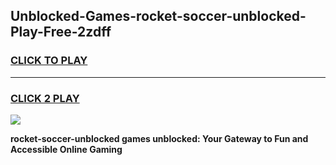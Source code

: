 
## Unblocked-Games-rocket-soccer-unblocked-Play-Free-2zdff
<h3>
<a href="https://premium76.site?title=rocket-soccer-unblocked&ref=18A1">CLICK TO PLAY</a></h3>
<hr>

<h3>
<a href="https://premium76.site?title=rocket-soccer-unblocked&ref=18A1">CLICK 2 PLAY</a>
  
</h3>

<a href="https://premium76.site?title=rocket-soccer-unblocked&ref=18A1"><img src="https://clearcache.store/games.png"></a>


**rocket-soccer-unblocked games unblocked: Your Gateway to Fun and Accessible Online Gaming**
